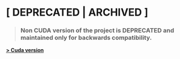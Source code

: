 # [ DEPRECATED | ARCHIVED ]

>### Non CUDA version of the project is DEPRECATED and maintained only for backwards compatibility.

[**> Cuda version**](https://github.com/Kharon4/math3D/tree/master/math3D_CUDA)
